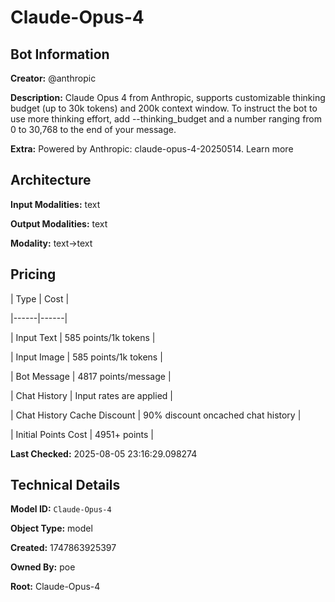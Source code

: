 # Claude-Opus-4

## Bot Information

**Creator:** @anthropic

**Description:** Claude Opus 4 from Anthropic, supports customizable thinking budget (up to 30k tokens) and 200k context window.
To instruct the bot to use more thinking effort, add --thinking_budget and a number ranging from 0 to 30,768 to the end of your message.

**Extra:** Powered by Anthropic: claude-opus-4-20250514. Learn more


## Architecture

**Input Modalities:** text

**Output Modalities:** text

**Modality:** text->text


## Pricing

| Type | Cost |

|------|------|

| Input Text | 585 points/1k tokens |

| Input Image | 585 points/1k tokens |

| Bot Message | 4817 points/message |

| Chat History | Input rates are applied |

| Chat History Cache Discount | 90% discount oncached chat history |

| Initial Points Cost | 4951+ points |


**Last Checked:** 2025-08-05 23:16:29.098274


## Technical Details

**Model ID:** `Claude-Opus-4`

**Object Type:** model

**Created:** 1747863925397

**Owned By:** poe

**Root:** Claude-Opus-4

